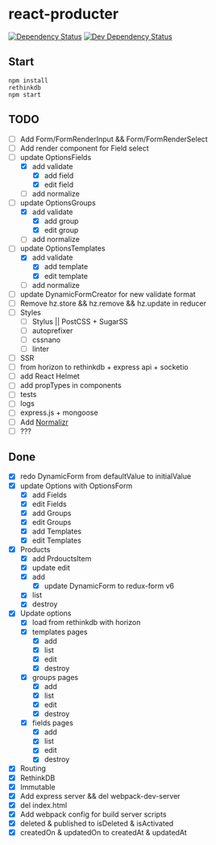 
# react-producter

[![Dependency Status](https://david-dm.org/ViZhe/react-producter.svg)](https://david-dm.org/ViZhe/react-producter#info=dependencies)
[![Dev Dependency Status](https://david-dm.org/ViZhe/react-producter/dev-status.svg)](https://david-dm.org/ViZhe/react-producter#info=devDependencies)

## Start
```
npm install
rethinkdb
npm start
```

## TODO
- [ ] Add Form/FormRenderInput && Form/FormRenderSelect
- [ ] Add render component for Field select
- [ ] update OptionsFields
  - [X] add validate
    - [X] add field
    - [X] edit field
  - [ ] add normalize
- [ ] update OptionsGroups
  - [X] add validate
    - [X] add group
    - [X] edit group
  - [ ] add normalize
- [ ] update OptionsTemplates
  - [X] add validate
    - [X] add template
    - [X] edit template
  - [ ] add normalize
- [ ] update DynamicFormCreator for new validate format
- [ ] Remove hz.store && hz.remove && hz.update in reducer
- [ ] Styles
  - [ ] Stylus || PostCSS + SugarSS
  - [ ] autoprefixer
  - [ ] cssnano
  - [ ] linter
- [ ] SSR
- [ ] from horizon to rethinkdb + express api + socketio
- [ ] add React Helmet
- [ ] add propTypes in components
- [ ] tests
- [ ] logs
- [ ] express.js + mongoose
- [ ] Add [Normalizr](https://github.com/paularmstrong/normalizr)
- [ ] ???

## Done
- [X] redo DynamicForm from defaultValue to initialValue
- [X] update Options with OptionsForm
  - [X] add Fields
  - [X] edit Fields
  - [X] add Groups
  - [X] edit Groups
  - [X] add Templates
  - [X] edit Templates
- [X] Products
  - [X] add PrdouctsItem
  - [X] update edit
  - [X] add
    - [X] update DynamicForm to redux-form v6
  - [X] list
  - [X] destroy
- [X] Update options
  - [X] load from rethinkdb with horizon
  - [X] templates pages
    - [X] add
    - [X] list
    - [X] edit
    - [X] destroy
  - [X] groups pages
    - [X] add
    - [X] list
    - [X] edit
    - [X] destroy
  - [X] fields pages
    - [X] add
    - [X] list
    - [X] edit
    - [X] destroy
- [X] Routing
- [X] RethinkDB
- [X] Immutable
- [X] Add express server && del webpack-dev-server
- [X] del index.html
- [X] Add webpack config for build server scripts
- [X] deleted & published to isDeleted & isActivated
- [X] createdOn & updatedOn to createdAt & updatedAt
